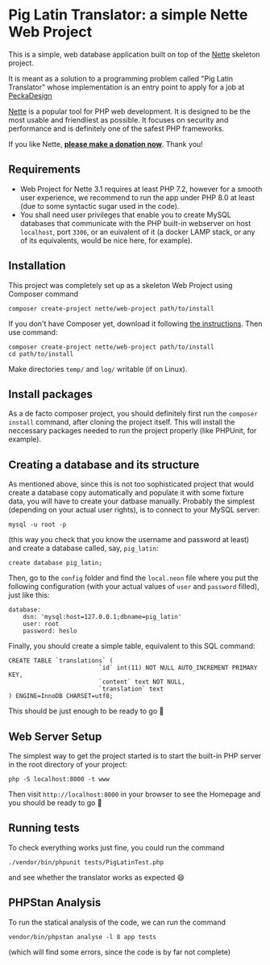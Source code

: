 Pig Latin Translator: a simple Nette Web Project
=================

This is a simple, web database application built on top of the 
[Nette](https://nette.org) skeleton project.

It is meant as a solution to a programming problem called
"Pig Latin Translator" whose implementation is an entry point
to apply for a job at [PeckaDesign](https://www.peckadesign.cz/kariera/junior-php-developer)

[Nette](https://nette.org) is a popular tool for PHP web development.
It is designed to be the most usable and friendliest as possible. It focuses
on security and performance and is definitely one of the safest PHP frameworks.

If you like Nette, **[please make a donation now](https://nette.org/donate)**. Thank you!


Requirements
------------

- Web Project for Nette 3.1 requires at least PHP 7.2,
however for a smooth user experience, we recommend to run
the app under PHP 8.0 at least (due to some syntactic
sugar used in the code).
- You shall need user privileges that enable you to create
MySQL databases that communicate with the PHP built-in webserver
on host `localhost`, port `3306`, or an euivalent of it (a docker LAMP
stack, or any of its equivalents, would be nice here, for example).


Installation
------------

This project was completely set up as a skeleton Web Project
using Composer command
```shell
composer create-project nette/web-project path/to/install
```
If you don't have Composer yet,
download it following [the instructions](https://doc.nette.org/composer). Then use command:

	composer create-project nette/web-project path/to/install
	cd path/to/install


Make directories `temp/` and `log/` writable (if on Linux).

Install packages
----------------
As a de facto composer project, you should definitely first run
the `composer install` command, after cloning the project itself.
This will install the neccessary packages needed
to run the project properly (like PHPUnit, for example).

Creating a database and its structure
----------------

As mentioned above, since this is not too sophisticated
project that would create a database copy automatically
and populate it with some fixture data, you will have to
create your datbase manually. Probably the simplest (depending
on your actual user rights), is to connect to your MySQL server:
```shell
mysql -u root -p
```
(this way you check that you know the username and password
at least) and create a database called, say, `pig_latin`:
```shell
create database pig_latin;
```
Then, go to the `config` folder and find the `local.neon`
file where you put the following configuration (with your
actual values of `user` and `password` filled), just like this:
```neon
database:
	dsn: 'mysql:host=127.0.0.1;dbname=pig_latin'
	user: root
	password: heslo
```
Finally, you should create a simple table, equivalent to this
SQL command:
```mysql
CREATE TABLE `translations` (
                         `id` int(11) NOT NULL AUTO_INCREMENT PRIMARY KEY,
                         `content` text NOT NULL,
                         `translation` text
) ENGINE=InnoDB CHARSET=utf8;
```
This should be just enough to be ready to go :steam_locomotive: 

Web Server Setup
----------------

The simplest way to get the project started is to start
the built-in PHP server in the root directory of your project:

	php -S localhost:8000 -t www

Then visit `http://localhost:8000` in your browser to see the Homepage
and you should be ready to go :rocket: 

Running tests
-----------------

To check everything works just fine, you
could run the command
```shell
./vendor/bin/phpunit tests/PigLatinTest.php
```
and see whether the translator works as expected :smile: 

PHPStan Analysis
------------------
To run the statical analysis of the code, we can run the command
```shell
vendor/bin/phpstan analyse -l 8 app tests
```
(which will find some errors, since the code is by far not complete)
